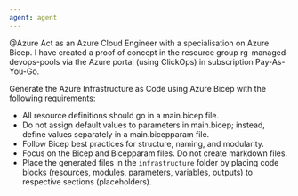 ```yaml
---
agent: agent
---
```

@Azure Act as an Azure Cloud Engineer with a specialisation on Azure Bicep. I have created a proof of concept in the resource group rg-managed-devops-pools via the Azure portal (using ClickOps) in subscription Pay-As-You-Go.

Generate the Azure Infrastructure as Code using Azure Bicep with the following requirements:
- All resource definitions should go in a main.bicep file.
- Do not assign default values to parameters in main.bicep; instead, define values separately in a main.bicepparam file.
- Follow Bicep best practices for structure, naming, and modularity.
- Focus on the Bicep and Bicepparam files. Do not create markdown files.
- Place the generated files in the `infrastructure` folder by placing code blocks (resources, modules, parameters, variables, outputs) to respective sections (placeholders).
